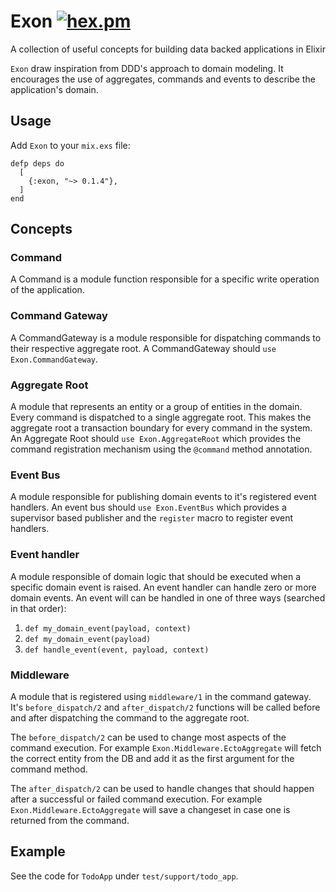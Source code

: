 # Exon [![hex.pm](http://img.shields.io/hexpm/v/exon.svg?style=flat)](https://hex.pm/packages/exon)

A collection of useful concepts for building data backed applications in Elixir

`Exon` draw inspiration from DDD's approach to domain modeling.
It encourages the use of aggregates, commands and events to describe the application's
domain.



## Usage

Add `Exon` to your `mix.exs` file:

```
defp deps do
  [
    {:exon, "~> 0.1.4"},
  ]
end
```

## Concepts

### Command

A Command is a module function responsible for a specific write operation
of the application.

### Command Gateway

A CommandGateway is a module responsible for dispatching commands to their respective
aggregate root. A CommandGateway should `use Exon.CommandGateway`.

### Aggregate Root

A module that represents an entity or a group of entities in the domain.
Every command is dispatched to a single aggregate root. This makes the aggregate
root a transaction boundary for every command in the system.
An Aggregate Root should `use Exon.AggregateRoot` which provides the command registration
mechanism using the `@command` method annotation.

### Event Bus

A module responsible for publishing domain events to it's registered event handlers.
An event bus should `use Exon.EventBus` which provides a supervisor based publisher
and the `register` macro to register event handlers.

### Event handler

A module responsible of domain logic that should be executed when a specific domain
event is raised.
An event handler can handle zero or more domain events.
An event will can be handled in one of three ways (searched in that order):

1. `def my_domain_event(payload, context)`
1. `def my_domain_event(payload)`
1. `def handle_event(event, payload, context)`

### Middleware

A module that is registered using `middleware/1` in the command gateway.
It's `before_dispatch/2` and `after_dispatch/2` functions will be called before
and after dispatching the command to the aggregate root.

The `before_dispatch/2` can be used to change most aspects of the command execution.
For example `Exon.Middleware.EctoAggregate` will fetch the correct entity from the
DB and add it as the first argument for the command method.

The `after_dispatch/2` can be used to handle changes that should happen after a
successful or failed command execution. For example `Exon.Middleware.EctoAggregate`
will save a changeset in case one is returned from the command.

## Example

See the code for `TodoApp` under `test/support/todo_app`.
